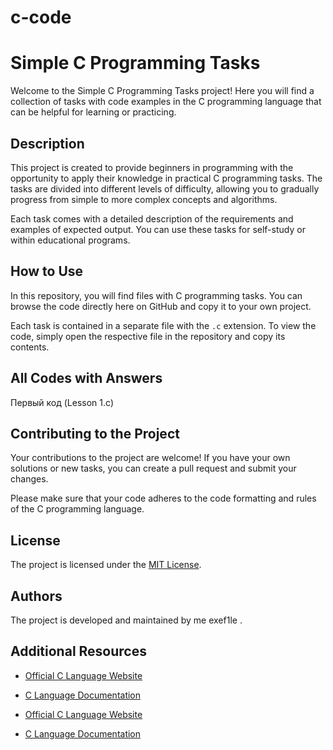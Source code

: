 # c-code
# Simple C Programming Tasks

Welcome to the Simple C Programming Tasks project! Here you will find a collection of tasks with code examples in the C programming language that can be helpful for learning or practicing.

## Description

This project is created to provide beginners in programming with the opportunity to apply their knowledge in practical C programming tasks. The tasks are divided into different levels of difficulty, allowing you to gradually progress from simple to more complex concepts and algorithms.

Each task comes with a detailed description of the requirements and examples of expected output. You can use these tasks for self-study or within educational programs.

## How to Use

In this repository, you will find files with C programming tasks. You can browse the code directly here on GitHub and copy it to your own project.

Each task is contained in a separate file with the `.c` extension. To view the code, simply open the respective file in the repository and copy its contents.

## All Codes with Answers
Первый код (Lesson 1.c)



## Contributing to the Project

Your contributions to the project are welcome! If you have your own solutions or new tasks, you can create a pull request and submit your changes.

Please make sure that your code adheres to the code formatting and rules of the C programming language.

## License

The project is licensed under the [MIT License](LICENSE).

## Authors

The project is developed and maintained by me exef1le .

## Additional Resources

- [Official C Language Website](https://www.iso.org/standard/74528.html)
- [C Language Documentation](https://en.cppreference.com/w/c)



- [Official C Language Website](https://www.iso.org/standard/74528.html)
- [C Language Documentation](https://en.cppreference.com/w/c)

